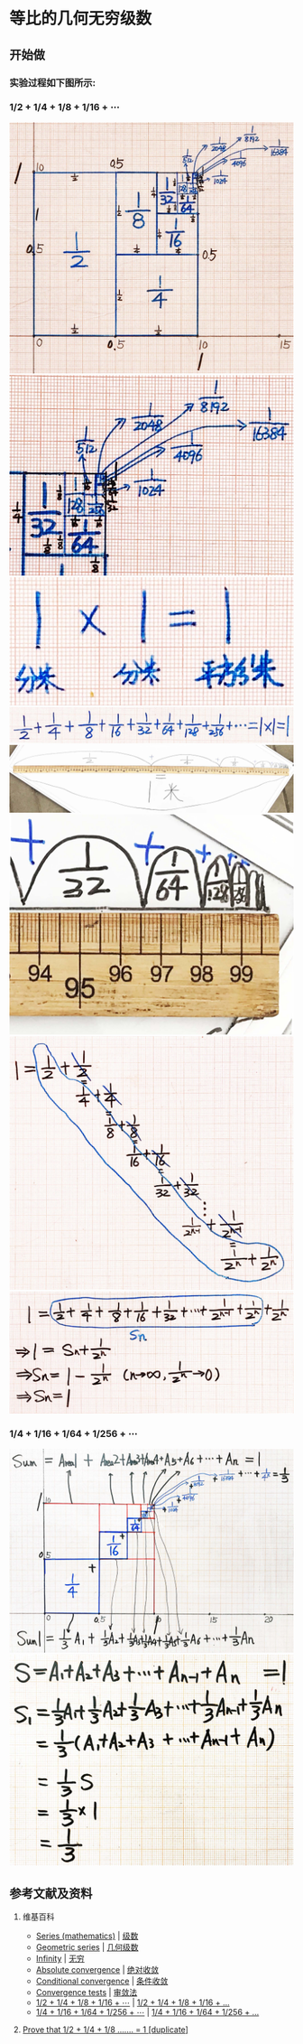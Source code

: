 # 等比的几何无穷级数

## 开始做

### 实验过程如下图所示:

### 1/2 + 1/4 + 1/8 + 1/16 + ⋯

![](/images/无穷级数/等比的几何无穷级数/1a1.jpg)
![](/images/无穷级数/等比的几何无穷级数/1a2.jpg)
![](/images/无穷级数/等比的几何无穷级数/1a3.jpg)
![](/images/无穷级数/等比的几何无穷级数/1a4.jpg)
![](/images/无穷级数/等比的几何无穷级数/1a5.jpg)
![](/images/无穷级数/等比的几何无穷级数/1a6.jpg)
![](/images/无穷级数/等比的几何无穷级数/1a7.jpg)
![](/images/无穷级数/等比的几何无穷级数/1a8.jpg)

### 1/4 + 1/16 + 1/64 + 1/256 + ⋯
![](/images/无穷级数/等比的几何无穷级数/2a1.jpg)
![](/images/无穷级数/等比的几何无穷级数/2a2.jpg)

## 参考文献及资料

1. 维基百科
	- [Series (mathematics)](https://en.wikipedia.org/wiki/Series_(mathematics)) | [级数](https://zh.wikipedia.org/wiki/级数) 
	- [Geometric series](https://en.wikipedia.org/wiki/Geometric_series) | [几何级数](https://zh.wikipedia.org/wiki/几何级数) 
	- [Infinity](https://en.wikipedia.org/wiki/Infinity) | [无穷](https://zh.wikipedia.org/wiki/无穷) 
	- [Absolute convergence](https://en.wikipedia.org/wiki/Absolute_convergence) | [绝对收敛](https://zh.wikipedia.org/wiki/绝对收敛) 
	- [Conditional convergence](https://en.wikipedia.org/wiki/Conditional_convergence) | [条件收敛](https://zh.wikipedia.org/wiki/条件收敛) 
	- [Convergence tests](https://en.wikipedia.org/wiki/Convergence_tests) | [审敛法](https://zh.wikipedia.org/wiki/审敛法) 
	- [1/2 + 1/4 + 1/8 + 1/16 + ⋯](https://en.wikipedia.org/wiki/1/2_%2B_1/4_%2B_1/8_%2B_1/16_%2B_%E2%8B%AF) | [1/2 + 1/4 + 1/8 + 1/16 + …](https://zh.wikipedia.org/wiki/1/2_%2B_1/4_%2B_1/8_%2B_1/16_%2B_%E2%80%A6) 
	- [1/4 + 1/16 + 1/64 + 1/256 + ⋯](https://en.wikipedia.org/wiki/1/4_%2B_1/16_%2B_1/64_%2B_1/256_%2B_⋯) | [1/4 + 1/16 + 1/64 + 1/256 + …](https://zh.wikipedia.org/wiki/1/4_%2B_1/16_%2B_1/64_%2B_1/256_%2B_…) 

2. [Prove that 1/2 + 1/4 + 1/8 ....... = 1 [duplicate]](https://math.stackexchange.com/questions/2777959/prove-that-1-2-1-4-1-8-1)
